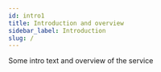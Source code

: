 ```yaml
---
id: intro1
title: Introduction and overview
sidebar_label: Introduction
slug: /
---
```


Some intro text and overview of the service